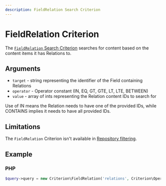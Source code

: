 ```yaml
---
description: FieldRelation Search Criterion
---
```


# FieldRelation Criterion

The [`FieldRelation` Search Criterion](/api/php_api/php_api_reference/classes/Ibexa-Contracts-Core-Repository-Values-Content-Query-Criterion-FieldRelation.html) searches for content based on the content items it has Relations to.

## Arguments

- `target` - string representing the identifier of the Field containing Relations
- `operator` - Operator constant (IN, EQ, GT, GTE, LT, LTE, BETWEEN)
- `value` - array of ints representing the Relation content IDs to search for

Use of IN means the Relation needs to have one of the provided IDs, while CONTAINS implies it needs to have all provided IDs.

## Limitations

The `FieldRelation` Criterion isn't available in [Repository filtering](search_api.md#repository-filtering).

## Example

### PHP

``` php
$query->query = new Criterion\FieldRelation('relations', Criterion\Operator::CONTAINS, [55, 63]);
```
